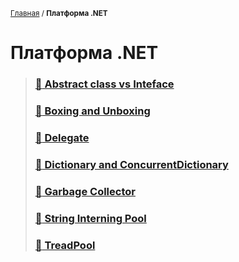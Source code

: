 <sub>[Главная](../../index.md) / **Платформа .NET** </sub>

# **Платформа .NET**

> ### **[:green_book: Abstract class vs Inteface](AbstractClassAndInteface.md)**
>
> ### **[:green_book: Boxing and Unboxing](BoxingAndUnboxing.md)**
>
> ### **[:green_book: Delegate](Delegate.md)**
>
> ### **[:green_book: Dictionary and ConcurrentDictionary](DictionaryAndConcurrentDictionary.md)**
>
> ### **[:green_book: Garbage Collector](GarbageCollector.md)**
>
> ### **[:green_book: String Interning Pool](StringInterningPool.md)**
>
> ### **[:green_book: TreadPool](TreadPool.md)**
